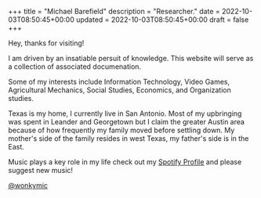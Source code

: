 +++
title = "Michael Barefield"
description = "Researcher."
date = 2022-10-03T08:50:45+00:00
updated = 2022-10-03T08:50:45+00:00
draft = false
+++

Hey, thanks for visiting!

I am driven by an insatiable persuit of knowledge. This website will serve as a collection of associated documenation.

Some of my interests include Information Technology, Video Games, Agricultural Mechanics, Social Studies, Economics, and Organization studies.

Texas is my home, I currently live in San Antonio. Most of my upbringing was spent in Leander and Georgetown but I claim the greater Austin area because of how frequently my family moved before settling down. My mother's side of the family resides in west Texas, my father's side is in the East.

Music plays a key role in my life check out my [Spotify Profile](https://open.spotify.com/user/1230083419?si=70dfa14179fc4fd0) and please suggest new music!

[@wonkymic](https://github.com/wonkymic)
